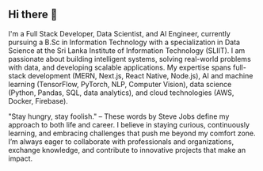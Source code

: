 ## Hi there 👋

I'm a Full Stack Developer, Data Scientist, and AI Engineer, currently pursuing a B.Sc in Information Technology with a specialization in Data Science at the Sri Lanka Institute of Information Technology (SLIIT). I am passionate about building intelligent systems, solving real-world problems with data, and developing scalable applications. My expertise spans full-stack development (MERN, Next.js, React Native, Node.js), AI and machine learning (TensorFlow, PyTorch, NLP, Computer Vision), data science (Python, Pandas, SQL, data analytics), and cloud technologies (AWS, Docker, Firebase).

"Stay hungry, stay foolish." – These words by Steve Jobs define my approach to both life and career. I believe in staying curious, continuously learning, and embracing challenges that push me beyond my comfort zone. I’m always eager to collaborate with professionals and organizations, exchange knowledge, and contribute to innovative projects that make an impact.

<!--
**NivakaranS/NivakaranS** is a ✨ _special_ ✨ repository because its `README.md` (this file) appears on your GitHub profile.

Here are some ideas to get you started:

- 🔭 I’m currently working on ...
- 🌱 I’m currently learning ...
- 👯 I’m looking to collaborate on ...
- 🤔 I’m looking for help with ...
- 💬 Ask me about ...
- 📫 How to reach me: ...
- 😄 Pronouns: ...
- ⚡ Fun fact: ...
-->
